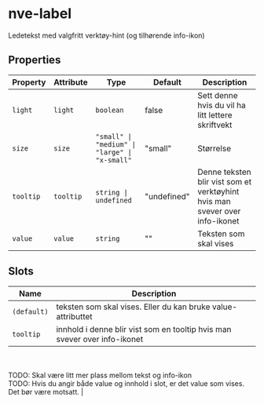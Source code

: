# nve-label

Ledetekst med valgfritt verktøy-hint (og tilhørende info-ikon)

## Properties

| Property  | Attribute | Type                                          | Default     | Description                                      |
|-----------|-----------|-----------------------------------------------|-------------|--------------------------------------------------|
| `light`   | `light`   | `boolean`                                     | false       | Sett denne hvis du vil ha litt lettere skriftvekt |
| `size`    | `size`    | `"small" \| "medium" \| "large" \| "x-small"` | "small"     | Størrelse                                        |
| `tooltip` | `tooltip` | `string \| undefined`                         | "undefined" | Denne teksten blir vist som et verktøyhint hvis man svever over info-ikonet |
| `value`   | `value`   | `string`                                      | ""          | Teksten som skal vises                           |

## Slots

| Name        | Description                                      |
|-------------|--------------------------------------------------|
| `(default)` | teksten som skal vises. Eller du kan bruke value-attributtet |
| `tooltip`   | innhold i denne blir vist som en tooltip hvis man svever over info-ikonet<br /><br />TODO: Skal være litt mer plass mellom tekst og info-ikon<br />TODO: Hvis du angir både value og innhold i slot, er det value som vises. Det bør være motsatt. |
